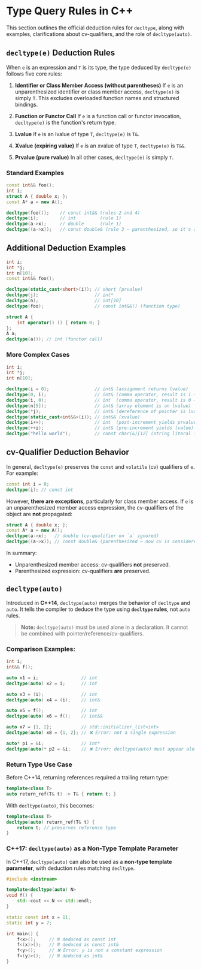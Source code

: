 # Type Query Rules in C++

This section outlines the official deduction rules for `decltype`, along with examples, clarifications about cv-qualifiers, and the role of `decltype(auto)`.


## `decltype(e)` Deduction Rules

When `e` is an expression and `T` is its type, the type deduced by `decltype(e)` follows five core rules:

1. **Identifier or Class Member Access (without parentheses)**
   If `e` is an unparenthesized identifier or class member access, `decltype(e)` is simply `T`. This excludes overloaded function names and structured bindings.

2. **Function or Functor Call**
   If `e` is a function call or functor invocation, `decltype(e)` is the function's return type.

3. **Lvalue**
   If `e` is an lvalue of type `T`, `decltype(e)` is `T&`.

4. **Xvalue (expiring value)**
   If `e` is an xvalue of type `T`, `decltype(e)` is `T&&`.

5. **Prvalue (pure rvalue)**
   In all other cases, `decltype(e)` is simply `T`.

### Standard Examples

```cpp
const int&& foo();
int i;
struct A { double x; };
const A* a = new A();

decltype(foo());    // const int&& (rules 2 and 4)
decltype(i);        // int         (rule 1)
decltype(a->x);     // double      (rule 1)
decltype((a->x));   // const double& (rule 3 — parenthesized, so it's an lvalue)
```



## Additional Deduction Examples

```cpp
int i;
int *j;
int n[10];
const int&& foo();

decltype(static_cast<short>(i)); // short (prvalue)
decltype(j);                     // int*
decltype(n);                     // int[10]
decltype(foo);                   // const int&&() (function type)

struct A {
    int operator() () { return 0; }
};
A a;
decltype(a()); // int (functor call)
```

### More Complex Cases

```cpp
int i;
int *j;
int n[10];

decltype(i = 0);                 // int& (assignment returns lvalue)
decltype(0, i);                  // int& (comma operator, result is i — an lvalue)
decltype(i, 0);                  // int  (comma operator, result is 0 — a pure rvalue)
decltype(n[5]);                  // int& (array element is an lvalue)
decltype(*j);                    // int& (dereference of pointer is lvalue)
decltype(static_cast<int&&>(i)); // int&& (xvalue)
decltype(i++);                   // int  (post-increment yields prvalue)
decltype(++i);                   // int& (pre-increment yields lvalue)
decltype("hello world");         // const char(&)[12] (string literal is lvalue array)
```



## cv-Qualifier Deduction Behavior

In general, `decltype(e)` preserves the `const` and `volatile` (cv) qualifiers of `e`. For example:

```cpp
const int i = 0;
decltype(i); // const int
```

However, **there are exceptions**, particularly for class member access. If `e` is an unparenthesized member access expression, the cv-qualifiers of the object are **not** propagated:

```cpp
struct A { double x; };
const A* a = new A();
decltype(a->x);   // double (cv-qualifier on `a` ignored)
decltype((a->x)); // const double& (parenthesized — now cv is considered)
```

In summary:

* Unparenthesized member access: cv-qualifiers **not** preserved.
* Parenthesized expression: cv-qualifiers **are** preserved.



## `decltype(auto)`

Introduced in **C++14**, `decltype(auto)` merges the behavior of `decltype` and `auto`. It tells the compiler to deduce the type using **`decltype` rules**, not `auto` rules.

> **Note:** `decltype(auto)` must be used alone in a declaration. It cannot be combined with pointer/reference/cv-qualifiers.

### Comparison Examples:

```cpp
int i;
int&& f();

auto x1 = i;                // int
decltype(auto) x2 = i;      // int

auto x3 = (i);              // int
decltype(auto) x4 = (i);    // int&

auto x5 = f();              // int
decltype(auto) x6 = f();    // int&&

auto x7 = {1, 2};           // std::initializer_list<int>
decltype(auto) x8 = {1, 2}; // ❌ Error: not a single expression

auto* p1 = &i;              // int*
decltype(auto)* p2 = &i;    // ❌ Error: decltype(auto) must appear alone
```

### Return Type Use Case

Before C++14, returning references required a trailing return type:

```cpp
template<class T>
auto return_ref(T& t) -> T& { return t; }
```

With `decltype(auto)`, this becomes:

```cpp
template<class T>
decltype(auto) return_ref(T& t) {
    return t; // preserves reference type
}
```

### C++17: `decltype(auto)` as a Non-Type Template Parameter

In C++17, `decltype(auto)` can also be used as a **non-type template parameter**, with deduction rules matching `decltype`.

```cpp
#include <iostream>

template<decltype(auto) N>
void f() {
    std::cout << N << std::endl;
}

static const int x = 11;
static int y = 7;

int main() {
    f<x>();     // N deduced as const int
    f<(x)>();   // N deduced as const int&
    f<y>();     // ❌ Error: y is not a constant expression
    f<(y)>();   // N deduced as int&
}
```
